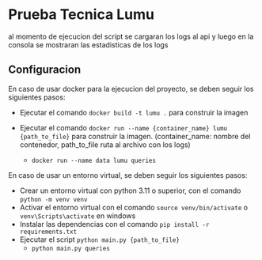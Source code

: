 # Prueba Tecnica Lumu

al momento de ejecucion del script se cargaran los logs al api y luego en la consola se mostraran las estadisticas de los logs 

## Configuracion
En caso de usar docker para la ejecucion del proyecto, se deben seguir los siguientes pasos:
- Ejecutar el comando `docker build -t lumu .` para construir la imagen

- Ejecutar el comando `docker run --name {container_name} lumu {path_to_file}` para construir la imagen. (container_name: nombre del contenedor, path_to_file ruta al archivo con los logs)
  - `docker run --name data lumu queries`

En caso de usar un entorno virtual, se deben seguir los siguientes pasos:
- Crear un entorno virtual con python 3.11 o superior, con el comando `python -m venv venv`
- Activar el entorno virtual con el comando `source venv/bin/activate` o `venv\Scripts\activate` en windows
- Instalar las dependencias con el comando `pip install -r requirements.txt`
- Ejecutar el script `python main.py {path_to_file}`
  - `python main.py queries`


